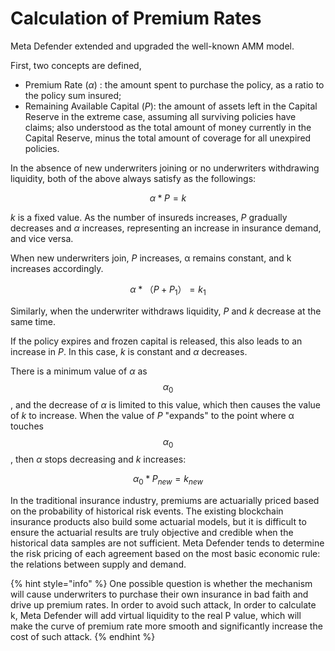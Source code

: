 # Calculation of Premium Rates

Meta Defender extended and upgraded the well-known AMM model.

First, two concepts are defined,

* Premium Rate (_α_) : the amount spent to purchase the policy, as a ratio to the policy sum insured;
* Remaining Available Capital (_P_): the amount of assets left in the Capital Reserve in the extreme case, assuming all surviving policies have claims; also understood as the total amount of money currently in the Capital Reserve, minus the total amount of coverage for all unexpired policies.

In the absence of new underwriters joining or no underwriters withdrawing liquidity, both of the above always satisfy as the followings:

$$
α*P = k
$$

_k_ is a fixed value. As the number of insureds increases, _P_ gradually decreases and _α_ increases, representing an increase in insurance demand, and vice versa.&#x20;

When new underwriters join, _P_ increases, α remains constant, and k increases accordingly.

$$
α * （P+P_1） = k_1
$$

Similarly, when the underwriter withdraws liquidity, _P_ and _k_ decrease at the same time.&#x20;

If the policy expires and frozen capital is released, this also leads to an increase in _P_. In this case, _k_ is constant and _α_ decreases.

There is a minimum value of _α_ as $$α_0$$​, and the decrease of _α_ is limited to this value, which then causes the value of _k_ to increase. When the value of _P_ "expands" to the point where α touches $$α_0$$, then _α_ stops decreasing and _k_ increases:

$$
α_0 * P_{new} = k_{new}
$$

In the traditional insurance industry, premiums are actuarially priced based on the probability of historical risk events. The existing blockchain insurance products also build some actuarial models, but it is difficult to ensure the actuarial results are truly objective and credible when the historical data samples are not sufficient. Meta Defender tends to determine the risk pricing of each agreement based on the most basic economic rule: the relations between supply and demand.



{% hint style="info" %}
One possible question is whether the mechanism will cause underwriters to purchase their own insurance in bad faith and drive up premium rates. In order to avoid such attack, In order to calculate k, Meta Defender will add virtual liquidity to the real P value, which will make the curve of premium rate more smooth and significantly increase the cost of such attack.&#x20;
{% endhint %}
